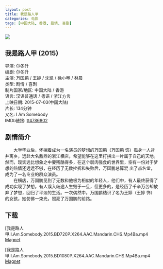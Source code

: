 ```yaml
---
layout: post
title: 我是路人甲
categories: 电影
tags: [中国大陆, 香港, 剧情, 喜剧]
---
```


[![](http://i12.tietuku.cn/ddebe9620fae15a1t.jpg)](http://i12.tietuku.cn/ddebe9620fae15a1.jpg)

## 我是路人甲 (2015)
导演: 尔冬升  
编剧: 尔冬升  
主演: 万国鹏 / 王婷 / 沈凯 / 徐小琴 / 林晨  
类型: 剧情 / 喜剧  
制片国家/地区: 中国大陆 / 香港  
语言: 汉语普通话 / 粤语 / 浙江方言  
上映日期: 2015-07-03(中国大陆)  
片长: 134分钟  
又名: I Am Somebody  
IMDb链接: [tt4786802](http://www.imdb.com/title/tt4786802)

## 剧情简介
　　大学毕业后，怀揣着成为一名演员的梦想的万国鹏（万国鹏 饰）孤身一人背井离乡，远赴大名鼎鼎的浙江横店，希望能够在这里打拼出一片属于自己的天地。然而，现实远比想象之中要残酷得多，在这个弱肉强食的世界里，空有一份对于梦想的热情还远远不够，在经历了无数挫折和失败后，万国鹏总算混 出了点名堂，成为了一名专业的群众演员。  
　　在横店，万国鹏见到了无数和他极为相似的年轻人，他们中，有人最终获得了成功实现了梦想，有人误入歧途人生毁于一旦，但更多的，是经历了千辛万苦却放弃了梦想，回归了平淡的生活。一次偶然中，万国鹏结识了名为王婷（王婷 饰）的女孩，她仿佛一束光，照亮了万国鹏的前路。

## 下载
[我是路人甲.I.Am.Somebody.2015.BD720P.X264.AAC.Mandarin.CHS.Mp4Ba.mp4  
[Magnet](magnet:?xt=urn:btih:7318b3547aeefb96c714a12cb3ca2e3156220f67)

[我是路人甲.I.Am.Somebody.2015.BD1080P.X264.AAC.Mandarin.CHS.Mp4Ba.mp4  
[Magnet](magnet:?xt=urn:btih:6256ef33cf345424497114285231fccb787985ed)
